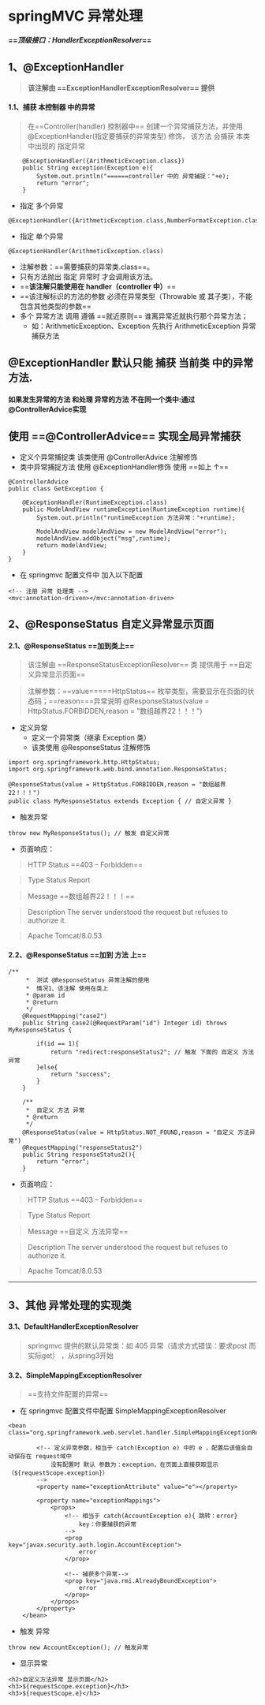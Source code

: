 #  springMVC 异常处理
#### **==*顶级接口：HandlerExceptionResolver*==**
## 1、@ExceptionHandler
> **该注解由 ==ExceptionHandlerExceptionResolver== 提供** 

#### 1.1、捕获 本控制器 中的异常
> 在==Controller(handler) 控制器中== 创建一个异常捕获方法，并使用 @ExceptionHandler(指定要捕获的异常类型) 修饰，
> 该方法 会捕获 本类中出现的 指定异常

    
```
    @ExceptionHandler({ArithmeticException.class})
    public String exception(Exception e){
        System.out.println("======controller 中的 异常捕捉："+e);
        return "error";
    }
```


- 指定 多个异常

```
@ExceptionHandler({ArithmeticException.class,NumberFormatException.class})
```


- 指定 单个异常
```
@ExceptionHandler(ArithmeticException.class)
```

- 注解参数：==需要捕获的异常类.class==。
- 只有方法抛出 指定 异常时 才会调用该方法。
- ==**该注解只能使用在 handler（controller 中）**==
- ==该注解标识的方法的参数 必须在异常类型（Throwable 或 其子类），不能包含其他类型的参数==
- 多个 异常方法 调用 遵循 ==就近原则== 谁离异常近就执行那个异常方法；
    -   如：ArithmeticException、Exception 先执行 ArithmeticException 异常捕获方法

## @ExceptionHandler 默认只能 捕获 当前类 中的异常方法.
#### 如果发生异常的方法 和处理 异常的方法 不在同一个类中:通过@ControllerAdvice实现

## 使用 ==@ControllerAdvice== 实现全局异常捕获
- 定义个异常捕捉类 该类使用 @ControllerAdvice 注解修饰
- 类中异常捕捉方法 使用 @ExceptionHandler修饰 使用 ==如上 ↑== 
```
@ControllerAdvice
public class GetException {

    @ExceptionHandler(RuntimeException.class)
    public ModelAndView runtimeException(RuntimeException runtime){
        System.out.println("runtimeException 方法异常："+runtime);

        ModelAndView modelAndView = new ModelAndView("error");
        modelAndView.addObject("msg",runtime);
        return modelAndView;
    }
}
```
- 在 springmvc 配置文件中 加入以下配置
```
<!-- 注册 异常 处理类 -->
<mvc:annotation-driven></mvc:annotation-driven>
```
## 2、@ResponseStatus 自定义异常显示页面
#### 2.1、@ResponseStatus ==加到类上==
> 该注解由 ==ResponseStatusExceptionResolver== 类 提供用于 ==自定义异常显示页面==

> 注解参数：==value=====HttpStatus== 枚举类型，需要显示在页面的状态码；==reason===异常说明
> @ResponseStatus(value = HttpStatus.FORBIDDEN,reason = "数组越界22！！！")

- 定义异常
    - 定义一个异常类（继承 Exception 类）
    - 该类使用 @ResponseStatus 注解修饰 
```
import org.springframework.http.HttpStatus;
import org.springframework.web.bind.annotation.ResponseStatus;

@ResponseStatus(value = HttpStatus.FORBIDDEN,reason = "数组越界22！！！")
public class MyResponseStatus extends Exception { // 自定义异常 }
```
- 触发异常
```
throw new MyResponseStatus(); // 触发 自定义异常
```
- 页面响应：

> HTTP Status ==403 – Forbidden==

> Type Status Report

> Message ==数组越界22！！！==

> Description The server understood the request but refuses to authorize it.

> Apache Tomcat/8.0.53


#### 2.2、@ResponseStatus ==加到 方法 上==

```
/**
     *  测试 @ResponseStatus 异常注解的使用
     *  情况1、该注解 使用在类上
     * @param id
     * @return
     */
    @RequestMapping("case2")
    public String case2(@RequestParam("id") Integer id) throws MyResponseStatus {

        if(id == 1){
            return "redirect:responseStatus2"; // 触发 下面的 自定义 方法异常
        }else{
            return "success";
        }
    }

    /**
     *  自定义 方法 异常
     * @return
     */
    @ResponseStatus(value = HttpStatus.NOT_FOUND,reason = "自定义 方法异常")
    @RequestMapping("responseStatus2")
    public String responseStatus2(){
        return "error";
    }
```
- 页面响应：

> HTTP Status ==403 – Forbidden==

> Type Status Report

> Message ==自定义 方法异常==

> Description The server understood the request but refuses to authorize it.

> Apache Tomcat/8.0.53

---


## 3、其他 异常处理的实现类

#### 3.1、DefaultHandlerExceptionResolver

> springmvc 提供的默认异常类：如 405 异常（请求方式错误：要求post 而实际get） ，从spring3开始

#### 3.2、SimpleMappingExceptionResolver
> ==支持文件配置的异常==
- 在 springmvc 配置文件中配置 SimpleMappingExceptionResolver

```
<bean class="org.springframework.web.servlet.handler.SimpleMappingExceptionResolver">

        <!-- 定义异常参数，相当于 catch(Exception e) 中的 e ，配置后该值会自动保存在 request域中
            没有配置时 默认 参数为：exception，在页面上直接获取显示（${requestScope.exception}）
        -->
        <property name="exceptionAttribute" value="e"></property>

        <property name="exceptionMappings">
            <props>
                <!-- 相当于 catch(AccountException e){ 跳转：error}
                    key：你要捕获的异常
                -->
                <prop key="javax.security.auth.login.AccountException">
                    error
                </prop>

                <!-- 捕获多个异常-->
                <prop key="java.rmi.AlreadyBoundException">
                    error
                </prop>
            </props>
        </property>
    </bean>
```
- 触发 异常

```
throw new AccountException(); // 触发异常
```
- 显示异常

```
<h2>自定义方法异常 显示页面</h2>
<h3>${requestScope.exception}</h3>
<h3>${requestScope.e}</h3>
```







